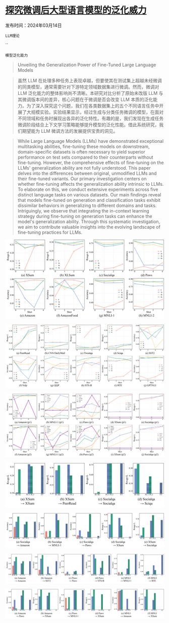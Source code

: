 # [探究微调后大型语言模型的泛化威力](https://arxiv.org/abs/2403.09162)

发布时间：2024年03月14日

`LLM理论`

``

`模型泛化能力`

> Unveiling the Generalization Power of Fine-Tuned Large Language Models

> 虽然 LLM 在处理多种任务上表现卓越，但要使其在测试集上超越未经微调的同类模型，通常需要针对下游特定领域数据集进行微调。然而，微调对 LLM 泛化能力的整体影响尚不清晰。本研究对比分析了原始未改版 LLM 与其微调版本间的差异，核心问题在于微调是否会改变 LLM 本质的泛化能力。为了深入探究这个问题，我们在各类数据集上的五个不同语言任务中开展了大规模实验。实验结果显示，经过生成与分类任务微调的模型，在面对不同领域和任务时展现出各异的泛化特性。有趣的是，我们发现在生成任务微调阶段结合上下文学习策略能够提升模型的泛化性能。借此系统研究，我们期望能为 LLM 微调方法的发展提供宝贵的洞见。

> While Large Language Models (LLMs) have demonstrated exceptional multitasking abilities, fine-tuning these models on downstream, domain-specific datasets is often necessary to yield superior performance on test sets compared to their counterparts without fine-tuning. However, the comprehensive effects of fine-tuning on the LLMs' generalization ability are not fully understood. This paper delves into the differences between original, unmodified LLMs and their fine-tuned variants. Our primary investigation centers on whether fine-tuning affects the generalization ability intrinsic to LLMs. To elaborate on this, we conduct extensive experiments across five distinct language tasks on various datasets. Our main findings reveal that models fine-tuned on generation and classification tasks exhibit dissimilar behaviors in generalizing to different domains and tasks. Intriguingly, we observe that integrating the in-context learning strategy during fine-tuning on generation tasks can enhance the model's generalization ability. Through this systematic investigation, we aim to contribute valuable insights into the evolving landscape of fine-tuning practices for LLMs.

![探究微调后大型语言模型的泛化威力](../../../paper_images/2403.09162/x1.png)

![探究微调后大型语言模型的泛化威力](../../../paper_images/2403.09162/x2.png)

![探究微调后大型语言模型的泛化威力](../../../paper_images/2403.09162/x3.png)

![探究微调后大型语言模型的泛化威力](../../../paper_images/2403.09162/x4.png)

![探究微调后大型语言模型的泛化威力](../../../paper_images/2403.09162/x5.png)

![探究微调后大型语言模型的泛化威力](../../../paper_images/2403.09162/x6.png)

![探究微调后大型语言模型的泛化威力](../../../paper_images/2403.09162/x7.png)